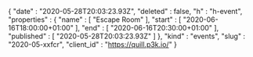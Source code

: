{
  "date" : "2020-05-28T20:03:23.93Z",
  "deleted" : false,
  "h" : "h-event",
  "properties" : {
    "name" : [ "Escape Room" ],
    "start" : [ "2020-06-16T18:00:00+01:00" ],
    "end" : [ "2020-06-16T20:30:00+01:00" ],
    "published" : [ "2020-05-28T20:03:23.93Z" ]
  },
  "kind" : "events",
  "slug" : "2020-05-xxfcr",
  "client_id" : "https://quill.p3k.io/"
}
